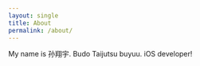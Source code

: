 ```yaml
---
layout: single
title: About
permalink: /about/
---
```


My name is 孙翔宇. Budo Taijutsu buyuu. iOS developer!

